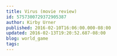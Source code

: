 ```yaml
---
title: Virus (movie review)
id: 5757300729372905387
author: Kirby Urner
published: 2016-02-10T16:06:00.000-08:00
updated: 2016-02-13T19:20:52.687-08:00
blog: world_game
tags: 
---
```


